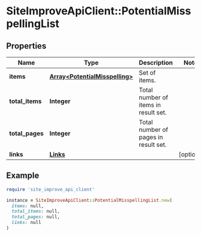 # SiteImproveApiClient::PotentialMisspellingList

## Properties

| Name | Type | Description | Notes |
| ---- | ---- | ----------- | ----- |
| **items** | [**Array&lt;PotentialMisspelling&gt;**](PotentialMisspelling.md) | Set of items. |  |
| **total_items** | **Integer** | Total number of items in result set. |  |
| **total_pages** | **Integer** | Total number of pages in result set. |  |
| **links** | [**Links**](Links.md) |  | [optional] |

## Example

```ruby
require 'site_improve_api_client'

instance = SiteImproveApiClient::PotentialMisspellingList.new(
  items: null,
  total_items: null,
  total_pages: null,
  links: null
)
```

